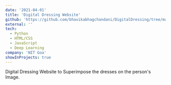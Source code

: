 ```yaml
---
date: '2021-04-01'
title: 'Digital Dressing Website'
github: 'https://github.com/bhavikabhagchandani/DigitalDressing/tree/master'
external: ''
tech:
  - Python
  - HTML/CSS
  - JavaScript
  - Deep Learning
company: 'NIT Goa'
showInProjects: true
---
```


Digital Dressing Website to Superimpose the dresses on the person's Image.
